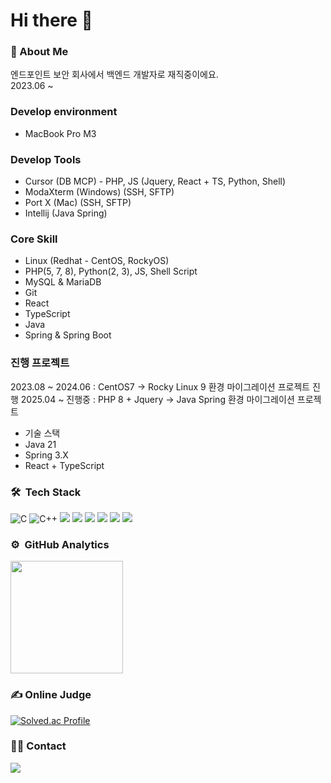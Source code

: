 # Hi there 👋
### 💬 About Me
엔드포인트 보안 회사에서 백엔드 개발자로 재직중이에요.<br>
2023.06 ~
### Develop environment
* MacBook Pro M3
### Develop Tools
* Cursor (DB MCP) - PHP, JS (Jquery, React + TS, Python, Shell)
* ModaXterm (Windows) (SSH, SFTP)
* Port X (Mac) (SSH, SFTP)
* Intellij (Java Spring)
### Core Skill
* Linux (Redhat - CentOS, RockyOS)
* PHP(5, 7, 8), Python(2, 3), JS, Shell Script
* MySQL & MariaDB
* Git
* React
* TypeScript
* Java
* Spring & Spring Boot

### 진행 프로젝트
2023.08 ~ 2024.06 : CentOS7 -> Rocky Linux 9 환경 마이그레이션 프로젝트 진행
2025.04 ~ 진행중 : PHP 8 + Jquery -> Java Spring 환경 마이그레이션 프로젝트
- 기술 스택
- Java 21
- Spring 3.X
- React + TypeScript
### 🛠 &nbsp;Tech Stack
![C](https://img.shields.io/badge/-C-A8B9CC?style=flat&logo=C&logoColor=white)
![C++](https://img.shields.io/badge/-C++-00599C?style=flat&logo=C%2B%2B&logoColor=white)
<img src="https://img.shields.io/badge/Python-3776AB?style=flat-square&logo=Python&logoColor=white"/>
<img src="https://img.shields.io/badge/MySQL-4479A1?style=flat-square&logo=MySQL&logoColor=white"/>
<img src="https://img.shields.io/badge/OpenCV-5C3EE8?style=flat-square&logo=OpenCV&logoColor=white"/>
<img src="https://img.shields.io/badge/PHP-777BB4?style=flat-square&logo=PHP&logoColor=yellow"/>
<img src="https://img.shields.io/badge/Linux-777BB4?style=flat-square&logo=Linux&logoColor=white"/>
<img src="https://img.shields.io/badge/tensorflow-777BB4?style=flat-square&logo=tensorflow&logoColor=orange"/>

### ⚙️ &nbsp;GitHub Analytics
  <img height="180em" src="https://github-readme-stats-eight-theta.vercel.app/api/top-langs/?username=Lua-developer&layout=compact&langs_count=6&theme=dark"/>
</a>

### ✍ Online Judge
[![Solved.ac Profile](http://mazassumnida.wtf/api/generate_badge?boj=bjjy1113)](https://solved.ac/bjjy1113)  

### 🤝🏻 Contact
<a href="mailto:bjjy1113@naver.com"><img src="https://img.shields.io/badge/-bjjy1113@naver.com-FFFFFF?style=flat&logo=google&logoColor=white"/></a>

<!--
**virtus2/virtus2** is a ✨ _special_ ✨ repository because its `README.md` (this file) appears on your GitHub profile.

Here are some ideas to get you started:

- 🔭 I’m currently working on ...
- 🌱 I’m currently learning ...
- 👯 I’m looking to collaborate on ...
- 🤔 I’m looking for help with ...
- 💬 Ask me about ...
- 📫 How to reach me: ...
- 😄 Pronouns: ...
- ⚡ Fun fact: ...
-->
